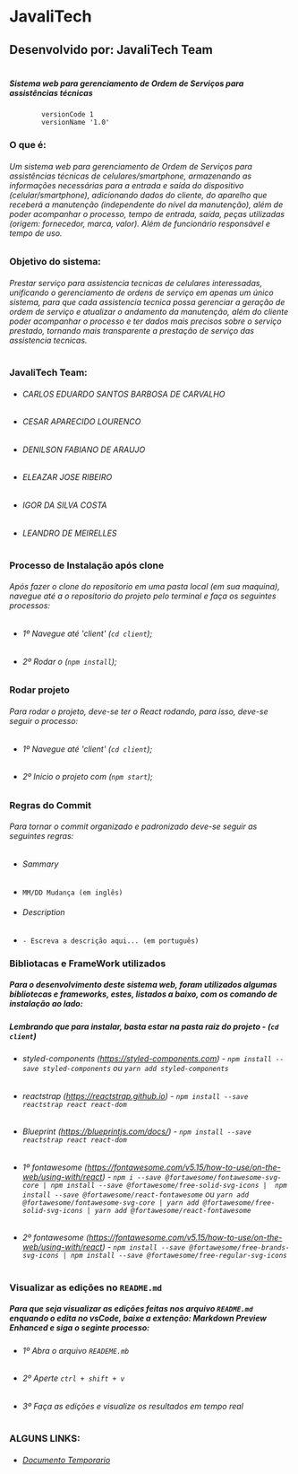 
# JavaliTech
## Desenvolvido por: JavaliTech Team

#
##### Sistema web para gerenciamento de Ordem de Serviços para assistências técnicas
```
        versionCode 1
        versionName '1.0'
```
### O que é:
###### Um sistema web para gerenciamento de Ordem de Serviços para assistências técnicas de celulares/smartphone, armazenando as informações necessárias para a entrada e saída do dispositivo (celular/smartphone), adicionando dados do cliente, do aparelho que receberá a manutenção (independente do nível da manutenção), além de poder acompanhar o processo, tempo de entrada, saída, peças utilizadas (origem: fornecedor, marca, valor). Além de funcionário responsável e tempo de uso.

### Objetivo do sistema:
###### Prestar serviço para assistencia tecnicas de celulares interessadas, unificando o gerenciamento de ordens de serviço em apenas um único sistema, para que cada assistencia tecnica possa gerenciar a geração de ordem de serviço e atualizar o andamento da manutenção, além do cliente poder acompanhar o processo e ter dados mais precisos sobre o serviço prestado, tornando mais transparente a prestação de serviço das assistencia tecnicas.

#
### JavaliTech Team:
 - ######  CARLOS EDUARDO SANTOS BARBOSA DE CARVALHO
 - ######  CESAR APARECIDO LOURENCO
 - ######  DENILSON FABIANO DE ARAUJO
 - ######  ELEAZAR JOSE RIBEIRO
 - ######  IGOR DA SILVA COSTA
 - ######  LEANDRO DE MEIRELLES

#
### Processo de Instalação após clone
###### Após fazer o clone do repositorio em uma pasta local (em sua maquina), navegue até a o repositorio do projeto pelo terminal e faça os seguintes processos:
 - ######  1º Navegue até 'client' (```cd client```);
 - ######  2º Rodar o (```npm install```);

### Rodar projeto
###### Para rodar o projeto, deve-se ter o React rodando, para isso, deve-se seguir o processo:
 - ######  1º Navegue até 'client' (```cd client```);
 - ######  2º Inicio o projeto com (```npm start```);

### Regras do Commit
###### Para tornar o commit organizado e padronizado deve-se seguir as seguintes regras:
 - ######  Sammary 
 - ```MM/DD Mudança (em inglês)```
 - ######  Description 
 - ```- Escreva a descrição aqui... (em português)```

### Bibliotacas e FrameWork utilizados
##### Para o desenvolvimento deste sistema web, foram utilizados algumas bibliotecas e frameworks, estes, listados a baixo, com os comando de instalação ao lado:
##### Lembrando que para instalar, basta estar na pasta raiz do projeto - (```cd client```)

 - ######  styled-components (https://styled-components.com) - ```npm install --save styled-components``` ou ```yarn add styled-components```
 - ######  reactstrap (https://reactstrap.github.io) - ```npm install --save reactstrap react react-dom```
 - ######  Blueprint (https://blueprintjs.com/docs/) - ```npm install --save reactstrap react react-dom```
 - ######  1º fontawesome (https://fontawesome.com/v5.15/how-to-use/on-the-web/using-with/react) - ```npm i --save @fortawesome/fontawesome-svg-core | npm install --save @fortawesome/free-solid-svg-icons |  npm install --save @fortawesome/react-fontawesome``` ou ```yarn add @fortawesome/fontawesome-svg-core | yarn add @fortawesome/free-solid-svg-icons | yarn add @fortawesome/react-fontawesome```
 - ######  2º fontawesome (https://fontawesome.com/v5.15/how-to-use/on-the-web/using-with/react) - ```npm install --save @fortawesome/free-brands-svg-icons | npm install --save @fortawesome/free-regular-svg-icons```

#
### Visualizar as edições no ```README.md```
##### Para que seja visualizar as edições feitas nos arquivo ```README.md``` enquando o edita no vsCode, baixe a extenção: Markdown Preview Enhanced e siga o seginte processo:
 - ######  1º Abra o arquivo ```READEME.mb```
 - ######  2º Aperte  ```ctrl + shift + v```
 - ######  3º Faça as edições e visualize os resultados em tempo real


#
### ALGUNS LINKS:
- ###### [Documento Temporario](https://docs.google.com/document/d/1R4NLWr8RZt11Kn9XUsH8bMgqU1FCFathNo6xrvawrxc/edit?usp=sharing)

